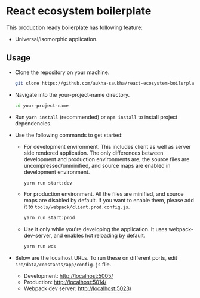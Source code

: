 # React ecosystem boilerplate

This production ready boilerplate has following feature:

- Universal/isomorphic application.

## Usage

- Clone the repository on your machine.

  ```bash
  git clone https://github.com/aukha-saukha/react-ecosystem-boilerplate.git your-project-name
  ```

- Navigate into the your-project-name directory.

  ```bash
  cd your-project-name
  ```

- Run `yarn install` (recommended) or `npm install` to install project dependencies.

- Use the following commands to get started:

  - For development environment. This includes client as well as server side rendered application. The only differences between development and production environments are, the source files are uncompressed/unminified, and source maps are enabled in development environment.

    ```bash
    yarn run start:dev
    ```

  - For production environment. All the files are minified, and source maps are disabled by default. If you want to enable them, please add it to `tools/webpack/client.prod.config.js`.

    ```bash
    yarn run start:prod
    ```

  - Use it only while you're developing the application. It uses webpack-dev-server, and enables hot reloading by default.

    ```bash
    yarn run wds
    ```

- Below are the localhost URLs. To run these on different ports, edit `src/data/constants/app/config.js` file.
  - Development: <http://localhost:5005/>
  - Production: <http://localhost:5014/>
  - Webpack dev server: <http://localhost:5023/>
